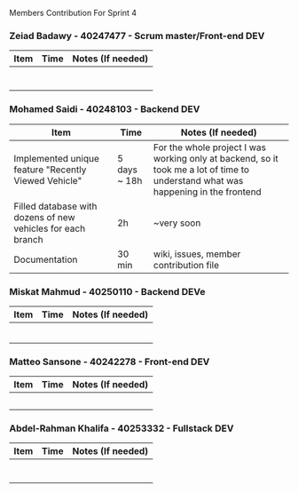 Members Contribution For Sprint 4

### Zeiad Badawy - 40247477 - Scrum master/Front-end DEV
| Item                        | Time      | Notes (If needed)                                               |
|-----------------------------|-----------|-----------------------------------------------------------------|
|                           |           |                                                                 |
|                           |           |                                                                 |
|                            |           |                                                                 |
|                           |           |                                                                 |
|                            |           |                                                                 |
|                 |           |                                                                 |
|                 |           |                                                                 |


### Mohamed Saidi - 40248103 - Backend DEV
| Item                        | Time      | Notes (If needed)                                               |
|-----------------------------|-----------|-----------------------------------------------------------------|
| Implemented unique feature "Recently Viewed Vehicle"                           | 5 days ~ 18h           | For the whole project I was working only at backend, so it took me a lot of time to understand what was happening in the frontend                                                       | 
|   Filled database with dozens of new vehicles for each branch                           |  2h          |        ~very soon                                                       |
|  Documentation                         |     30 min      |                    wiki, issues, member contribution file                                          | 




### Miskat Mahmud - 40250110 - Backend DEVe
| Item                        | Time      | Notes (If needed)                                               |
|-----------------------------|-----------|-----------------------------------------------------------------|
|                            |            |                    |
|                            |          |                                                                 |
|                   |            |                    |
|                       |            |               |
|                   |            |             |
|                   |            |           |



### Matteo Sansone - 40242278 - Front-end DEV
| Item                        | Time      | Notes (If needed)                                               |
|-----------------------------|-----------|-----------------------------------------------------------------|
|     |         |                                                                 |
|       |     |                                                                 |
| |         |                                                                 |
|    |         |                                                                 |
|     |          |                                                                 |



### Abdel-Rahman Khalifa - 40253332 - Fullstack DEV
| Item                        | Time      | Notes (If needed)                                               |
|-----------------------------|-----------|-----------------------------------------------------------------|
||  |                                                                                                       |
| |    |    |
|  |  |  |
|  | |  |
|  |  | |
|  |  |  |
||  |  |
